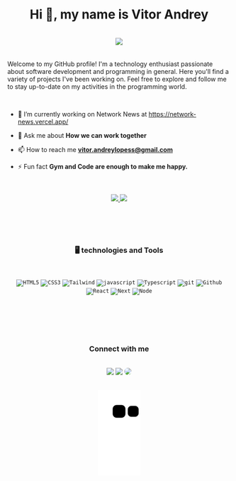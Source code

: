 <h1 align="center">Hi 👋, my name is Vitor Andrey</h1>
<br />

<div align="center">
<img width="250em" src="https://user-images.githubusercontent.com/114686823/233619867-895af594-cf56-48e5-ace2-6bac510225c2.png" />
</div>
<br/>
 
 <p>
 Welcome to my GitHub profile! I'm a technology enthusiast passionate about software development and programming in general. Here you'll find a variety of projects I've been working on. Feel free to explore and follow me to stay up-to-date on my activities in the programming world.
</p>
<br/>

- 🔭 I’m currently working on Network News at https://network-news.vercel.app/
- 💬 Ask me about **How we can work together**

- 📫 How to reach me **vitor.andreylopess@gmail.com**

- ⚡ Fun fact **Gym and Code are enough to make me happy.**
<br />

<div align="center">
 <br />
 
<a href="https://github.com/VitorAndrey">
  <img height="160em" src="https://github-readme-stats.vercel.app/api?username=VitorAndrey&show_icons=true&theme=algolia" />
  <img height="160em" src="https://github-readme-stats-eight-theta.vercel.app/api/top-langs/?username=VitorAndrey&layout=compact&langs_count=8&theme=algolia"/>
</a>
</div> 
<br />

#
<br />

<h3 align="center">🖥️ technologies and Tools</h3>
<br />

<p align="center">
 <code><img width="40px" src="https://cdn.jsdelivr.net/gh/devicons/devicon/icons/html5/html5-plain.svg" title = "HTML5"/></code>
 <code><img width="40px" src="https://cdn.jsdelivr.net/gh/devicons/devicon/icons/css3/css3-plain.svg" title = "CSS3"/></code>
 <code><img width="40px" src="https://cdn.jsdelivr.net/gh/devicons/devicon/icons/tailwindcss/tailwindcss-plain.svg" title = "Tailwind"/></code>
 <code><img width="40px" src="https://cdn.jsdelivr.net/gh/devicons/devicon/icons/javascript/javascript-plain.svg" title = "javascript"/></code>
 <code><img width="40px" src="https://cdn.jsdelivr.net/gh/devicons/devicon/icons/typescript/typescript-plain.svg" title = "Typescript"/></code>
 <code><img width="40px" src="https://cdn.jsdelivr.net/gh/devicons/devicon/icons/git/git-original.svg" title = "git"/></code>
 <code><img width="40px" src="https://cdn.jsdelivr.net/gh/devicons/devicon/icons/github/github-original.svg" title = "Github"/></code>
 <code><img width="40px" src="https://cdn.jsdelivr.net/gh/devicons/devicon/icons/react/react-original.svg" title = "React"/></code>
 <code><img width="40px" src="https://cdn.jsdelivr.net/gh/devicons/devicon/icons/nextjs/nextjs-original.svg" title = "Next"/></code>
 <code><img width="40px" src="https://cdn.jsdelivr.net/gh/devicons/devicon/icons/nodejs/nodejs-original.svg" title = "Node"/></code>
</p>
<br />

#
<br />

<h3 align="center">Connect with me</h3>
<br />

<div align="center">  
 <a href="https://instagram.com/vitorandrey_biz" target="_blank"><img src="https://img.shields.io/badge/-Instagram-%23E4405F?style=for-the-badge&logo=instagram&logoColor=white" /></a>
 <a href = "mailto:vitor.andreylopess@gmail.com"> <img src="https://img.shields.io/badge/-Gmail-%23333?style=for-the-badge&logo=gmail&logoColor=white" target="_blank" /></a>
  <a href="https://www.linkedin.com/in/vitor-andrey-676869271/" target="_blank"><img src="https://img.shields.io/badge/-LinkedIn-%230077B5?style=for-the-badge&logo=linkedin&logoColor=white" style="border-radius: 30px" target="_blank" /></a> 
 </div>
<br />

<div align="center">
 
![snake gif](https://github.com/VitorAndrey/VitorAndrey/blob/output/github-contribution-grid-snake.svg)
 
<div >
